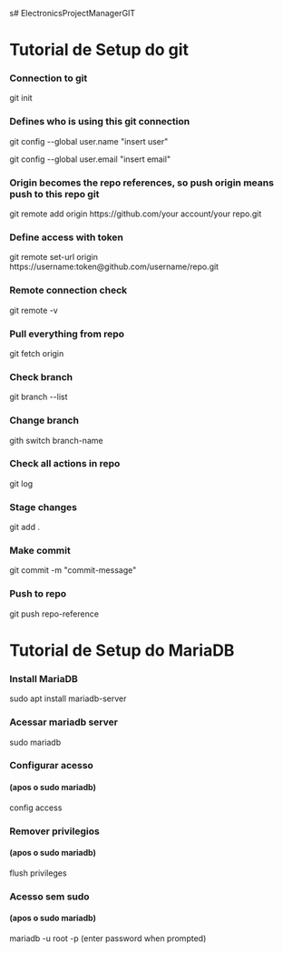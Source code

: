 s# ElectronicsProjectManagerGIT
<!DOCTYPE html>
<html>
<head>

</head>
<body>

<h1>Tutorial de Setup do git</h1>

<h3>Connection to git</h3>
<p>git init</p>

<h3>Defines who is using this git connection</h3>
<p>git config --global user.name "insert user"</p>
<p>git config --global user.email "insert email"</p>

<h3>Origin becomes the repo references, so push origin means push to this repo git </h3>
<p>git remote add origin https://github.com/your account/your repo.git</p>

<h3>Define access with token </h3>
<p>git remote set-url origin https://username:token@github.com/username/repo.git</p>

<h3>Remote connection check</h3>
<p>git remote -v</p>

<h3>Pull everything from repo</h3>
<p>git fetch origin</p>

<h3>Check branch</h3>
<p>git branch --list</p>

<h3>Change branch</h3>
<p>gith switch branch-name</p>

<h3>Check all actions in repo</h3>
<p>git log</p>

<h3>Stage changes</h3>
<p>git add .</p>

<h3>Make commit</h3>
<p>git commit -m "commit-message"</p>

<h3>Push to repo</h3>
<p>git push repo-reference</p>

<h1>Tutorial de Setup do MariaDB</h1>

<h3>Install MariaDB</h3>
<p>sudo apt install mariadb-server</p>

<h3>Acessar mariadb server</h3>
<p>sudo mariadb</p>

<h3>Configurar acesso</h3>
<h4>(apos o sudo mariadb)</h4>
<p>config access</p>

<h3>Remover privilegios</h3>
<h4>(apos o sudo mariadb)</h4>
<p>flush privileges</p>

<h3>Acesso sem sudo</h3>
<h4>(apos o sudo mariadb)</h4>
<p>mariadb -u root -p (enter password when prompted)</p>

</body>
</html>

